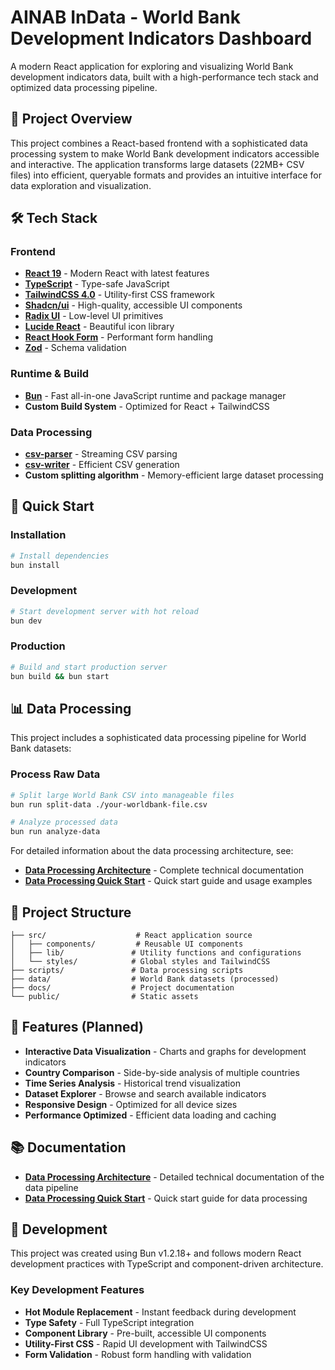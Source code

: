 # AINAB InData - World Bank Development Indicators Dashboard

A modern React application for exploring and visualizing World Bank development indicators data, built with a high-performance tech stack and optimized data processing pipeline.

## 🎯 Project Overview

This project combines a React-based frontend with a sophisticated data processing system to make World Bank development indicators accessible and interactive. The application transforms large datasets (22MB+ CSV files) into efficient, queryable formats and provides an intuitive interface for data exploration and visualization.

## 🛠️ Tech Stack

### Frontend

- **[React 19](https://react.dev/)** - Modern React with latest features
- **[TypeScript](https://www.typescriptlang.org/)** - Type-safe JavaScript
- **[TailwindCSS 4.0](https://tailwindcss.com/)** - Utility-first CSS framework
- **[Shadcn/ui](https://ui.shadcn.com/)** - High-quality, accessible UI components
- **[Radix UI](https://www.radix-ui.com/)** - Low-level UI primitives
- **[Lucide React](https://lucide.dev/)** - Beautiful icon library
- **[React Hook Form](https://react-hook-form.com/)** - Performant form handling
- **[Zod](https://zod.dev/)** - Schema validation

### Runtime & Build

- **[Bun](https://bun.sh)** - Fast all-in-one JavaScript runtime and package manager
- **Custom Build System** - Optimized for React + TailwindCSS

### Data Processing

- **[csv-parser](https://www.npmjs.com/package/csv-parser)** - Streaming CSV parsing
- **[csv-writer](https://www.npmjs.com/package/csv-writer)** - Efficient CSV generation
- **Custom splitting algorithm** - Memory-efficient large dataset processing

## 🚀 Quick Start

### Installation

```bash
# Install dependencies
bun install
```

### Development

```bash
# Start development server with hot reload
bun dev
```

### Production

```bash
# Build and start production server
bun build && bun start
```

## 📊 Data Processing

This project includes a sophisticated data processing pipeline for World Bank datasets:

### Process Raw Data

```bash
# Split large World Bank CSV into manageable files
bun run split-data ./your-worldbank-file.csv

# Analyze processed data
bun run analyze-data
```

For detailed information about the data processing architecture, see:

- **[Data Processing Architecture](./docs/data-processing-architecture.md)** - Complete technical documentation
- **[Data Processing Quick Start](./README-data-processing.md)** - Quick start guide and usage examples

## 📁 Project Structure

```text
├── src/                    # React application source
│   ├── components/         # Reusable UI components
│   ├── lib/               # Utility functions and configurations
│   └── styles/            # Global styles and TailwindCSS
├── scripts/               # Data processing scripts
├── data/                  # World Bank datasets (processed)
├── docs/                  # Project documentation
└── public/                # Static assets
```

## 🎨 Features (Planned)

- **Interactive Data Visualization** - Charts and graphs for development indicators
- **Country Comparison** - Side-by-side analysis of multiple countries
- **Time Series Analysis** - Historical trend visualization
- **Dataset Explorer** - Browse and search available indicators
- **Responsive Design** - Optimized for all device sizes
- **Performance Optimized** - Efficient data loading and caching

## 📚 Documentation

- **[Data Processing Architecture](./docs/data-processing-architecture.md)** - Detailed technical documentation of the data pipeline
- **[Data Processing Quick Start](./README-data-processing.md)** - Quick start guide for data processing

## 🔧 Development

This project was created using Bun v1.2.18+ and follows modern React development practices with TypeScript and component-driven architecture.

### Key Development Features

- **Hot Module Replacement** - Instant feedback during development
- **Type Safety** - Full TypeScript integration
- **Component Library** - Pre-built, accessible UI components
- **Utility-First CSS** - Rapid UI development with TailwindCSS
- **Form Validation** - Robust form handling with validation
